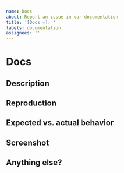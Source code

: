 ```yaml
---
name: Docs
about: Report an issue in our documentation
title: '[Docs ✏️]: '
labels: documentation
assignees: ''
---
```


<!-- ⚠️**Please fill out the below sections carefully! This helps us to triage and understand the issue.**⚠️ -->

# Docs

<!-- Report an issue in our documentation -->

## Description

<!-- Please describe the part you are missing from the documenation -->

## Reproduction

<!-- Please provide the steps to reproduce the issue -->

## Expected vs. actual behavior

<!-- Please provide the expected behavior vs the actual behavior you encountered -->

## Screenshot

<!-- Please provide a screenshot if possible -->

## Anything else?

<!-- Please write any additions if there are any -->
